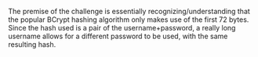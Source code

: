 The premise of the challenge is essentially recognizing/understanding that the popular BCrypt hashing algorithm
only makes use of the first 72 bytes. Since the hash used is a pair of the username+password, a really long username
allows for a different password to be used, with the same resulting hash.